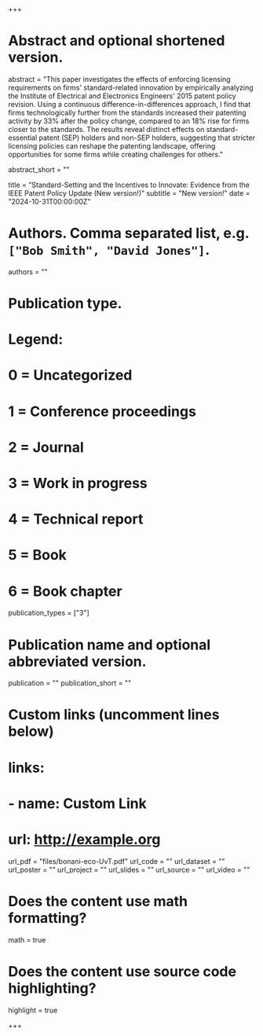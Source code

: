 +++
# Abstract and optional shortened version.
abstract = "This paper investigates the effects of enforcing licensing requirements on firms' standard-related innovation by empirically analyzing the Institute of Electrical and Electronics Engineers' 2015 patent policy revision. Using a continuous difference-in-differences approach, I find that firms technologically further from the standards increased their patenting activity by 33% after the policy change, compared to an 18% rise for firms closer to the standards. The results reveal distinct effects on standard-essential patent (SEP) holders and non-SEP holders, suggesting that stricter licensing policies can reshape the patenting landscape, offering opportunities for some firms while creating challenges for others."

abstract_short = ""

title = "Standard-Setting and the Incentives to Innovate: Evidence from the IEEE Patent Policy Update (New version!)"
subtitle = "New version!"
date = "2024-10-31T00:00:00Z"

# Authors. Comma separated list, e.g. `["Bob Smith", "David Jones"]`.
authors = ""

# Publication type.
# Legend:
# 0 = Uncategorized
# 1 = Conference proceedings
# 2 = Journal
# 3 = Work in progress
# 4 = Technical report
# 5 = Book
# 6 = Book chapter
publication_types = ["3"]

# Publication name and optional abbreviated version.
publication = ""
publication_short = ""

# Custom links (uncomment lines below)
# links:
# - name: Custom Link
#   url: http://example.org

url_pdf = "files/bonani-eco-UvT.pdf"
url_code = ""
url_dataset = ""
url_poster = ""
url_project = ""
url_slides = ""
url_source = ""
url_video = ""

# Does the content use math formatting?
math = true

# Does the content use source code highlighting?
highlight = true


+++
